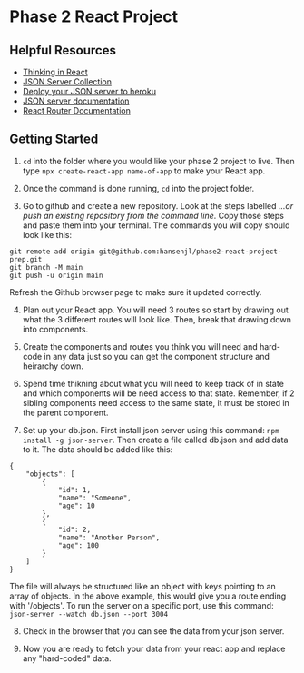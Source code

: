 # Phase 2 React Project 

## Helpful Resources 
- [Thinking in React](https://reactjs.org/docs/thinking-in-react.html)
- [JSON Server Collection](https://github.com/Dane-Dawson/json-server-collection)
- [Deploy your JSON server to heroku](https://github.com/jesperorb/json-server-heroku)
- [JSON server documentation](https://www.npmjs.com/package/json-server)
- [React Router Documentation](https://reactrouter.com/web/guides/quick-start)


## Getting Started 
1. `cd` into the folder where you would like your phase 2 project to live. Then type `npx create-react-app name-of-app` to make your React app. 

2. Once the command is done running, `cd` into the project folder. 

3. Go to github and create a new repository. Look at the steps labelled *…or push an existing repository from the command line*. Copy those steps and paste them into your terminal. The commands you will copy should look like this: 

```
git remote add origin git@github.com:hansenjl/phase2-react-project-prep.git
git branch -M main
git push -u origin main
```

Refresh the Github browser page to make sure it updated correctly.

4. Plan out your React app. You will need 3 routes so start by drawing out what the 3 different routes will look like. Then, break that drawing down into components. 

5. Create the components and routes you think you will need and hard-code in any data just so you can get the component structure and heirarchy down. 

6. Spend time thikning about what you will need to keep track of in state and which components will be need access to that state. Remember, if 2 sibling components need access to the same state, it must be stored in the parent component. 

7. Set up your db.json. First install json server using this command: `npm install -g json-server`. Then create a file called db.json and add data to it. The data should be added like this: 
```
{
    "objects": [
        {
            "id": 1,
            "name": "Someone",
            "age": 10
        },
        {
            "id": 2,
            "name": "Another Person",
            "age": 100
        }
    ]
}
```

The file will always be structured like an object with keys pointing to an array of objects. In the above example, this would give you a route ending with '/objects'. To run the server on a specific port, use this command: `json-server --watch db.json --port 3004`

8. Check in the browser that you can see the data from your json server. 

9. Now you are ready to fetch your data from your react app and replace any "hard-coded" data. 